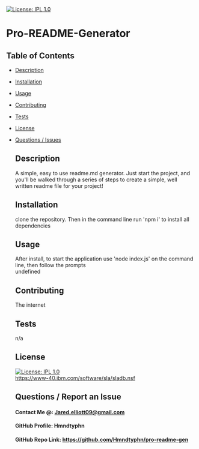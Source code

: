 [![License: IPL 1.0](https://img.shields.io/badge/License-IPL%201.0-blue.svg)](https://opensource.org/licenses/IPL-1.0)
  # Pro-README-Generator
## Table of Contents 
* [Description](#Description)  <br>
* [Installation](#Installation)<br>
* [Usage](#Usage)<br>
* [Contributing](#Contributing)<br>
* [Tests](#Tests)<br>
* [License](#License)<br>
* [Questions / Issues](#Questions)<br>
  ## Description
  A simple, easy to use readme.md generator. Just start the project, and you'll be walked through a series of steps to create a simple, well written readme file for your project!
  ## Installation
  clone the repository. Then in the command line run 'npm i' to install all dependencies
  ## Usage
  After install, to start the application use 'node index.js' on the command line, then follow the prompts<br>
  undefined
  ## Contributing
  The internet <br>
  
  
  ## Tests
  n/a
  
  ## License
  [![License: IPL 1.0](https://img.shields.io/badge/License-IPL%201.0-blue.svg)](https://opensource.org/licenses/IPL-1.0)
  <br>
  https://www-40.ibm.com/software/sla/sladb.nsf 
  ## Questions / Report an Issue
  #### Contact Me @: Jared.elliott09@gmail.com<br>
  #### GitHub Profile: Hmndtyphn
  #### GitHub Repo Link: https://github.com/Hmndtyphn/pro-readme-gen
